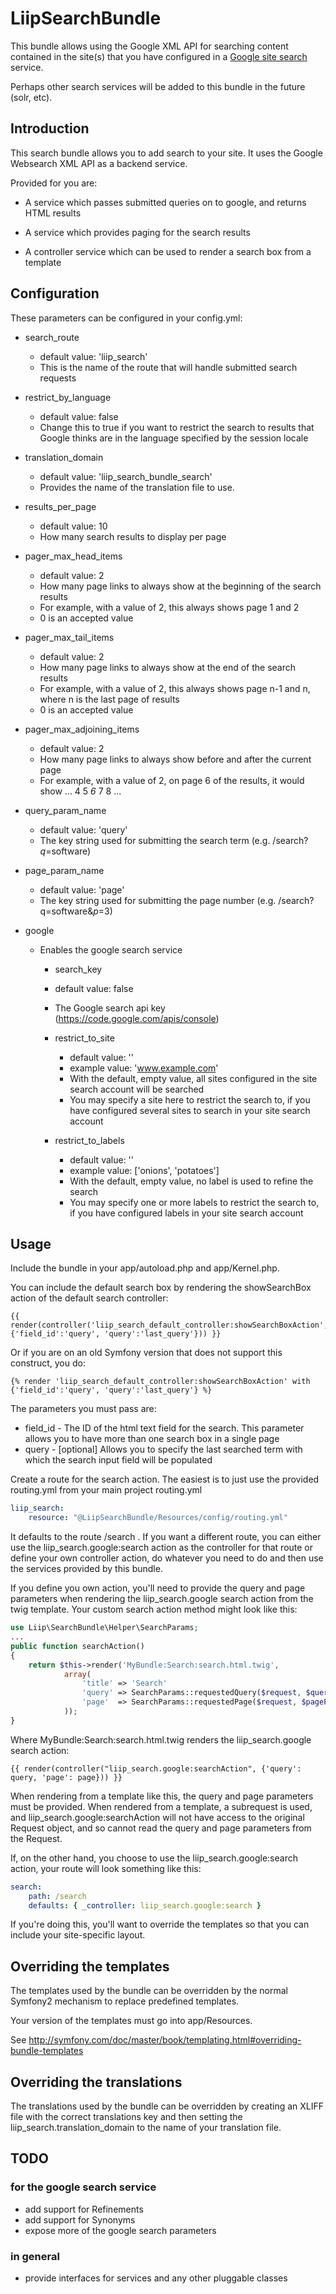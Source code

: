 LiipSearchBundle
================

This bundle allows using the Google XML API for searching content contained
in the site(s) that you have configured in a [Google site search](http://www.google.com/sitesearch/) service.

Perhaps other search services will be added to this bundle in the future (solr, etc).

Introduction
------------
This search bundle allows you to add search to your site.  It uses the Google Websearch
XML API as a backend service.

Provided for you are:

* A service which passes submitted queries on to google, and returns HTML results

* A service which provides paging for the search results

* A controller service which can be used to render a search box from a template


Configuration
-------------
These parameters can be configured in your config.yml:

* search_route
  * default value: 'liip_search'
  * This is the name of the route that will handle submitted search requests

* restrict_by_language
  * default value: false
  * Change this to true if you want to restrict the search to results that Google thinks are in the language specified by the session locale

* translation_domain
  * default value: 'liip_search_bundle_search'
  * Provides the name of the translation file to use.

* results_per_page
  * default value: 10
  * How many search results to display per page

* pager_max_head_items
  * default value: 2
  * How many page links to always show at the beginning of the search results
  * For example, with a value of 2, this always shows page 1 and 2
  * 0 is an accepted value

* pager_max_tail_items
  * default value: 2
  * How many page links to always show at the end of the search results
  * For example, with a value of 2, this always shows page n-1 and n, where n is the last page of results
  * 0 is an accepted value

* pager_max_adjoining_items
  * default value: 2
  * How many page links to always show before and after the current page
  * For example, with a value of 2, on page 6 of the results, it would show <extremity pages> ... 4 5 *6* 7 8 ... <extremity pages>

* query_param_name
  * default value: 'query'
  * The key string used for submitting the search term (e.g. /search?*q*=software)

* page_param_name
  * default value: 'page'
  * The key string used for submitting the page number (e.g. /search?q=software&*p*=3)

* google
  * Enables the google search service

    * search_key
    * default value: false
    * The Google search api key (https://code.google.com/apis/console)

    * restrict_to_site
      * default value: ''
      * example value: 'www.example.com'
      * With the default, empty value, all sites configured in the site search account will be searched
      * You may specify a site here to restrict the search to, if you have configured several sites to search in your site search account

    * restrict_to_labels
      * default value: ''
      * example value: ['onions', 'potatoes']
      * With the default, empty value, no label is used to refine the search
      * You may specify one or more labels to restrict the search to, if you have configured labels in your site search account

Usage
-----
Include the bundle in your app/autoload.php and app/Kernel.php.

You can include the default search box by rendering the showSearchBox action of the default search controller:

``` jinja
{{ render(controller('liip_search_default_controller:showSearchBoxAction', {'field_id':'query', 'query':'last_query'})) }}
```

Or if you are on an old Symfony version that does not support this construct, you do:

``` jinja
{% render 'liip_search_default_controller:showSearchBoxAction' with {'field_id':'query', 'query':'last_query'} %}
```

The parameters you must pass are:

* field_id - The ID of the html text field for the search. This parameter allows you to have more than one search box in a single page
* query - [optional] Allows you to specify the last searched term with which the search input field will be populated


Create a route for the search action. The easiest is to just use the provided routing.yml from your main project routing.yml

``` yaml
liip_search:
    resource: "@LiipSearchBundle/Resources/config/routing.yml"
```

It defaults to the route /search . If you want a different route, you can either
use the liip_search.google:search action as the controller for that route or define
your own controller action, do whatever you need to do and then use the services
provided by this bundle.

If you define you own action, you'll need to provide the query and page parameters when
rendering the liip_search.google search action from the twig template.
Your custom search action method might look like this:

``` php
use Liip\SearchBundle\Helper\SearchParams;
...
public function searchAction()
{
    return $this->render('MyBundle:Search:search.html.twig',
            array(
                'title' => 'Search'
                'query' => SearchParams::requestedQuery($request, $queryParamName),
                'page'  => SearchParams::requestedPage($request, $pageParamName),
            ));
}
```

Where MyBundle:Search:search.html.twig renders the liip_search.google search action:

``` jinja
{{ render(controller("liip_search.google:searchAction", {'query': query, 'page': page})) }}
```

When rendering from a template like this, the query and page parameters must be provided.
When rendered from a template, a subrequest is used, and liip_search.google:searchAction
will not have access to the original Request object, and so cannot read the query and
page parameters from the Request.


If, on the other hand, you choose to use the liip_search.google:search action, your route
will look something like this:

``` yaml
search:
    path: /search
    defaults: { _controller: liip_search.google:search }
```

If you're doing this, you'll want to override the templates so that you can include your
site-specific layout.

Overriding the templates
------------------------

The templates used by the bundle can be overridden by the normal Symfony2 mechanism to replace predefined
templates.

Your version of the templates must go into app/Resources.

See http://symfony.com/doc/master/book/templating.html#overriding-bundle-templates

Overriding the translations
---------------------------

The translations used by the bundle can be overridden by creating an XLIFF file with the correct translations
key and then setting the liip_search.translation_domain to the name of your translation file.

TODO
----
### for the google search service
* add support for Refinements
* add support for Synonyms
* expose more of the google search parameters

### in general
* provide interfaces for services and any other pluggable classes
